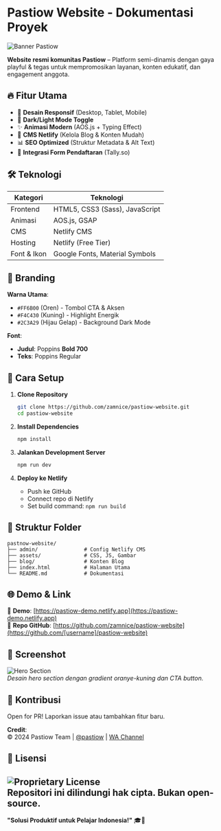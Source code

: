 # **Pastiow Website - Dokumentasi Proyek**  

![Banner Pastiow](https://i.imgur.com/AJ3drf7.png)  

**Website resmi komunitas Pastiow** – Platform semi-dinamis dengan gaya playful & tegas untuk mempromosikan layanan, konten edukatif, dan engagement anggota.  

## 🔥 **Fitur Utama**  
- 🌟 **Desain Responsif** (Desktop, Tablet, Mobile)  
- 🎨 **Dark/Light Mode Toggle**  
- ✨ **Animasi Modern** (AOS.js + Typing Effect)  
- 📝 **CMS Netlify** (Kelola Blog & Konten Mudah)  
- 📊 **SEO Optimized** (Struktur Metadata & Alt Text)  
- 📲 **Integrasi Form Pendaftaran** (Tally.so)  

## 🛠 **Teknologi**  
| **Kategori**       | **Teknologi**                     |  
|--------------------|-----------------------------------|  
| Frontend           | HTML5, CSS3 (Sass), JavaScript    |  
| Animasi            | AOS.js, GSAP                      |  
| CMS                | Netlify CMS                       |  
| Hosting            | Netlify (Free Tier)               |  
| Font & Ikon        | Google Fonts, Material Symbols    |  

## 🎨 **Branding**  
**Warna Utama**:  
- `#FF6B00` (Oren) - Tombol CTA & Aksen  
- `#F4C430` (Kuning) - Highlight Energik  
- `#2C3A29` (Hijau Gelap) - Background Dark Mode  

**Font**:  
- **Judul**: Poppins **Bold 700**  
- **Teks**: Poppins Regular  

## 🚀 **Cara Setup**  
1. **Clone Repository**  
   ```bash
   git clone https://github.com/zamnice/pastiow-website.git
   cd pastiow-website
   ```  

2. **Install Dependencies**  
   ```bash
   npm install
   ```  

3. **Jalankan Development Server**  
   ```bash
   npm run dev
   ```  

4. **Deploy ke Netlify**  
   - Push ke GitHub  
   - Connect repo di Netlify  
   - Set build command: `npm run build`  

## 📂 **Struktur Folder**  
```
pastnow-website/
├── admin/               # Config Netlify CMS
├── assets/              # CSS, JS, Gambar
├── blog/                # Konten Blog
├── index.html           # Halaman Utama
└── README.md            # Dokumentasi
```

## 🌐 **Demo & Link**  
🔗 **Demo**: [https://pastiow-demo.netlify.app](https://pastiow-demo.netlify.app)  
📂 **Repo GitHub**: [https://github.com/zamnice/pastiow-website](https://github.com/[username]/pastiow-website)  

## 📸 **Screenshot**  
![Hero Section](https://i.imgur.com/AJ3drf7.png)  
*Desain hero section dengan gradient oranye-kuning dan CTA button.*  

## 🤝 **Kontribusi**  
Open for PR! Laporkan issue atau tambahkan fitur baru.  

**Credit**:  
© 2024 Pastiow Team | [@pastiow](https://instagram.com/pastiow) | [WA Channel](https://whatsapp.com/channel/0029VbApXs0BadmTg6KYPZ3O)  

## 📜 Lisensi
![Proprietary License](https://img.shields.io/badge/License-Proprietary-red.svg)  
Repositori ini dilindungi hak cipta. **Bukan open-source**.
---  
**"Solusi Produktif untuk Pelajar Indonesia!"** 🎓🚀  

